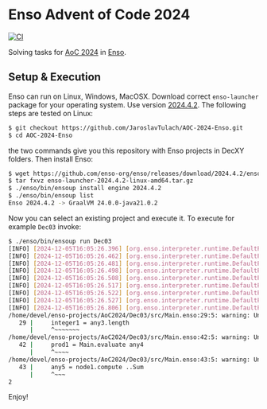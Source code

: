 # Enso Advent of Code 2024

[![CI](https://github.com/JaroslavTulach/AOC-2024-Enso/actions/workflows/enso.yml/badge.svg)](https://github.com/JaroslavTulach/AOC-2024-Enso/actions/workflows/enso.yml)

Solving tasks for [AoC 2024](https://adventofcode.com/2024) in [Enso](http://enso.org).

## Setup & Execution

Enso can run on Linux, Windows, MacOSX. Download correct `enso-launcher` package
for your operating system. Use version [2024.4.2](https://github.com/enso-org/enso/releases/tag/2024.4.2).
The following steps are tested on Linux:
```bash
$ git checkout https://github.com/JaroslavTulach/AOC-2024-Enso.git
$ cd AOC-2024-Enso
```
the two commands give you this repository with Enso projects in DecXY folders. Then install Enso:
```bash
$ wget https://github.com/enso-org/enso/releases/download/2024.4.2/enso-launcher-2024.4.2-linux-amd64.tar.gz
$ tar fxvz enso-launcher-2024.4.2-linux-amd64.tar.gz
$ ./enso/bin/ensoup install engine 2024.4.2
$ ./enso/bin/ensoup list
Enso 2024.4.2 -> GraalVM 24.0.0-java21.0.2
```
Now you can select an existing project and execute it. To execute for example `Dec03` invoke:
```bash
$ ./enso/bin/ensoup run Dec03
[INFO] [2024-12-05T16:05:26.396] [org.enso.interpreter.runtime.DefaultPackageRepository] Found library Standard.Base @ 2024.4.2 at [***/2024.4.2].
[INFO] [2024-12-05T16:05:26.462] [org.enso.interpreter.runtime.DefaultPackageRepository] Found library Standard.Table @ 2024.4.2 at [***/2024.4.2].
[INFO] [2024-12-05T16:05:26.481] [org.enso.interpreter.runtime.DefaultPackageRepository] Found library Standard.Database @ 2024.4.2 at [***/2024.4.2].
[INFO] [2024-12-05T16:05:26.498] [org.enso.interpreter.runtime.DefaultPackageRepository] Found library Standard.AWS @ 2024.4.2 at [***/2024.4.2].
[INFO] [2024-12-05T16:05:26.508] [org.enso.interpreter.runtime.DefaultPackageRepository] Found library Standard.Google_Api @ 2024.4.2 at [***/2024.4.2].
[INFO] [2024-12-05T16:05:26.517] [org.enso.interpreter.runtime.DefaultPackageRepository] Found library Standard.Snowflake @ 2024.4.2 at [***/2024.4.2].
[INFO] [2024-12-05T16:05:26.522] [org.enso.interpreter.runtime.DefaultPackageRepository] Found library Standard.Examples @ 2024.4.2 at [***/2024.4.2].
[INFO] [2024-12-05T16:05:26.527] [org.enso.interpreter.runtime.DefaultPackageRepository] Found library Standard.Visualization @ 2024.4.2 at [***/2024.4.2].
[INFO] [2024-12-05T16:05:26.806] [org.enso.interpreter.runtime.DefaultPackageRepository] Found library Standard.Image @ 2024.4.2 at [***/2024.4.2].
/home/devel/enso-projects/AoC2024/Dec03/src/Main.enso:29:5: warning: Unused variable integer1.
   29 |     integer1 = any3.length
      |     ^~~~~~~~
/home/devel/enso-projects/AoC2024/Dec03/src/Main.enso:42:5: warning: Unused variable prod1.
   42 |     prod1 = Main.evaluate any4
      |     ^~~~~
/home/devel/enso-projects/AoC2024/Dec03/src/Main.enso:43:5: warning: Unused variable any5.
   43 |     any5 = node1.compute ..Sum
      |     ^~~~
2
```
Enjoy!
